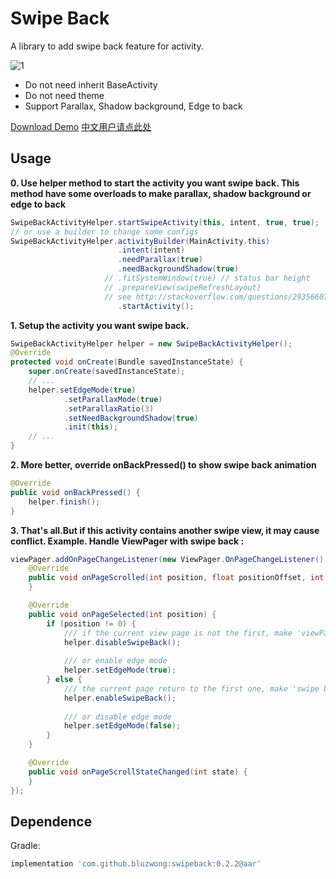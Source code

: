 Swipe Back
============
A library to add swipe back feature for activity.

  ![1](./swipe.gif)

 * Do not need inherit BaseActivity
 * Do not need theme
 * Support Parallax, Shadow background, Edge to back

[Download Demo][1]
[中文用户请点此处][0]

Usage
--------
__0. Use helper method to start the activity you want swipe back.
This method have some overloads to make parallax, shadow background or edge to back__
```java
SwipeBackActivityHelper.startSwipeActivity(this, intent, true, true);
// or use a builder to change some configs
SwipeBackActivityHelper.activityBuilder(MainActivity.this)
                        .intent(intent)
                        .needParallax(true)
                        .needBackgroundShadow(true)
                     // .fitSystemWindow(true) // status bar height
                     // .prepareView(swipeRefreshLayout)
                     // see http://stackoverflow.com/questions/29356607/android-swiperefreshlayout-cause-recyclerview-not-update-when-take-screenshot
                        .startActivity();
```
__1. Setup the activity you want swipe back.__
```java
SwipeBackActivityHelper helper = new SwipeBackActivityHelper();
@Override
protected void onCreate(Bundle savedInstanceState) {
    super.onCreate(savedInstanceState);
    // ...
    helper.setEdgeMode(true)
            .setParallaxMode(true)
            .setParallaxRatio(3)
            .setNeedBackgroundShadow(true)
            .init(this);
    // ...
}
```
__2. More better, override onBackPressed() to show swipe back animation__
```java
@Override
public void onBackPressed() {
    helper.finish();
}
```
__3. That's all.But if this activity contains another swipe view, it may cause conflict.
Example. Handle ViewPager with swipe back :__
```java
viewPager.addOnPageChangeListener(new ViewPager.OnPageChangeListener() {
    @Override
    public void onPageScrolled(int position, float positionOffset, int positionOffsetPixels) {
    }

    @Override
    public void onPageSelected(int position) {
        if (position != 0) {
            /// if the current view page is not the first, make 'viewPager' receive touch event.
            helper.disableSwipeBack();
            
            /// or enable edge mode
            helper.setEdgeMode(true);
        } else {
            /// the current page return to the first one, make 'swipe back' receive touch event.
            helper.enableSwipeBack();
            
            /// or disable edge mode
            helper.setEdgeMode(false);
        }
    }

    @Override
    public void onPageScrollStateChanged(int state) {
    }
});
```
Dependence
--------
Gradle:
```groovy
implementation 'com.github.bluzwong:swipeback:0.2.2@aar'
```

[0]: README_ZH.md
[1]: https://github.com/bluzwong/swipeback/releases/download/0.1.1/demo.apk
